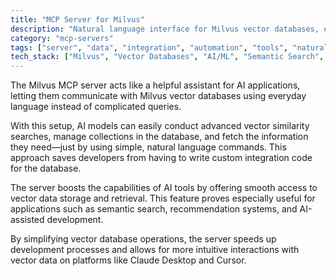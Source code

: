 ```yaml
---
title: "MCP Server for Milvus"
description: "Natural language interface for Milvus vector databases, enabling AI applications to perform vector searches and manage collections without custom queries."
category: "mcp-servers"
tags: ["server", "data", "integration", "automation", "tools", "natural language processing", "vector similarity search", "AI applications"]
tech_stack: ["Milvus", "Vector Databases", "AI/ML", "Semantic Search", "Database Management", "Claude Desktop", "Cursor"]
---
```


The Milvus MCP server acts like a helpful assistant for AI applications, letting them communicate with Milvus vector databases using everyday language instead of complicated queries. 

With this setup, AI models can easily conduct advanced vector similarity searches, manage collections in the database, and fetch the information they need—just by using simple, natural language commands. This approach saves developers from having to write custom integration code for the database.

The server boosts the capabilities of AI tools by offering smooth access to vector data storage and retrieval. This feature proves especially useful for applications such as semantic search, recommendation systems, and AI-assisted development.

By simplifying vector database operations, the server speeds up development processes and allows for more intuitive interactions with vector data on platforms like Claude Desktop and Cursor.
